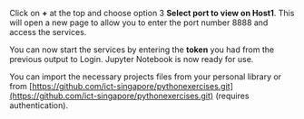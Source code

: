Click on **+** at the top and choose option 3 **Select port to view on Host1**. This will open a new page to allow you to enter the port number 8888 and access the services. 

You can now start the services by entering the **token** you had from the previous output to Login. Jupyter Notebook is now ready for use. 

You can import the necessary projects files from your personal library or from [https://github.com/ict-singapore/pythonexercises.git](https://github.com/ict-singapore/pythonexercises.git) (requires authentication). 
